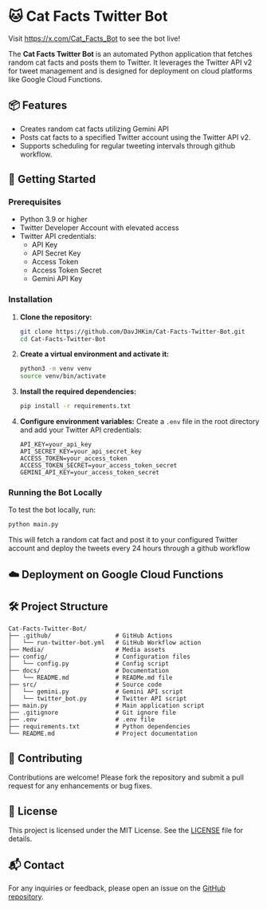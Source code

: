 # 🐱 Cat Facts Twitter Bot

Visit https://x.com/Cat_Facts_Bot to see the bot live!

The **Cat Facts Twitter Bot** is an automated Python application that fetches random cat facts and posts them to Twitter. It leverages the Twitter API v2 for tweet management and is designed for deployment on cloud platforms like Google Cloud Functions.

## 📦 Features

* Creates random cat facts utilizing Gemini API
* Posts cat facts to a specified Twitter account using the Twitter API v2.
* Supports scheduling for regular tweeting intervals through github workflow.

## 🚀 Getting Started

### Prerequisites

* Python 3.9 or higher
* Twitter Developer Account with elevated access
* Twitter API credentials:
  * API Key
  * API Secret Key
  * Access Token
  * Access Token Secret
  * Gemini API Key

### Installation

1. **Clone the repository:**

   ```bash
   git clone https://github.com/DavJHKim/Cat-Facts-Twitter-Bot.git
   cd Cat-Facts-Twitter-Bot
   ```

2. **Create a virtual environment and activate it:**

   ```bash
   python3 -m venv venv
   source venv/bin/activate
   ```

3. **Install the required dependencies:**

   ```bash
   pip install -r requirements.txt
   ```

4. **Configure environment variables:** Create a `.env` file in the root directory and add your Twitter API credentials:

   ```env
   API_KEY=your_api_key
   API_SECRET_KEY=your_api_secret_key
   ACCESS_TOKEN=your_access_token
   ACCESS_TOKEN_SECRET=your_access_token_secret
   GEMINI_API_KEY=your_access_token_secret
   ```

### Running the Bot Locally

To test the bot locally, run:

```bash
python main.py
```

This will fetch a random cat fact and post it to your configured Twitter account and deploy the tweets every 24 hours through a github workflow

## ☁️ Deployment on Google Cloud Functions

## 🛠️ Project Structure

```
Cat-Facts-Twitter-Bot/
├── .github/                  # GitHub Actions 
│   └── run-twitter-bot.yml   # GitHub Workflow action
├── Media/                    # Media assets
├── config/                   # Configuration files
│   └── config.py             # Config script
├── docs/                     # Documentation
│   └── README.md             # READMe.md file
├── src/                      # Source code
│   └── gemini.py             # Gemini API script
│   └── twitter_bot.py        # Twitter API script
├── main.py                   # Main application script
├── .gitignore                # Git ignore file
├── .env                      # .env file
├── requirements.txt          # Python dependencies
└── README.md                 # Project documentation
```

## 🤝 Contributing

Contributions are welcome! Please fork the repository and submit a pull request for any enhancements or bug fixes.

## 📄 License

This project is licensed under the MIT License. See the [LICENSE](LICENSE) file for details.

## 📬 Contact

For any inquiries or feedback, please open an issue on the [GitHub repository](https://github.com/DavJHKim/Cat-Facts-Twitter-Bot/issues).
